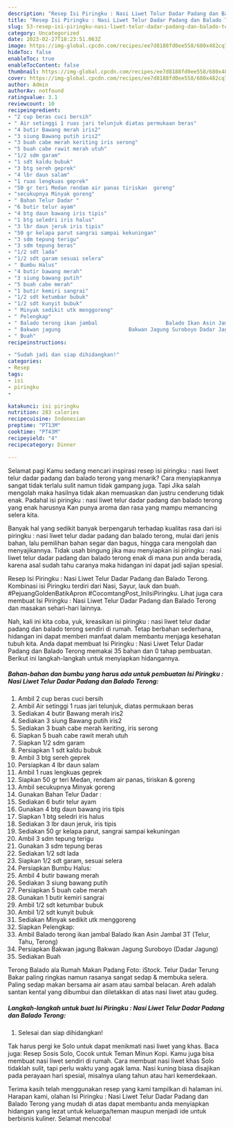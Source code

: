 ```yaml
---
description: "Resep Isi Piringku : Nasi Liwet Telur Dadar Padang dan Balado Terong yang Bikin Ngiler, Buat Buka Puasa Bikin Ngiler"
title: "Resep Isi Piringku : Nasi Liwet Telur Dadar Padang dan Balado Terong yang Bikin Ngiler, Buat Buka Puasa Bikin Ngiler"
slug: 53-resep-isi-piringku-nasi-liwet-telur-dadar-padang-dan-balado-terong-yang-bikin-ngiler-buat-buka-puasa-bikin-ngiler
category: Uncategorized
date: 2023-02-27T18:23:51.063Z
image: https://img-global.cpcdn.com/recipes/ee7d8188fd0ee558/680x482cq70/isi-piringku-nasi-liwet-telur-dadar-padang-dan-balado-terong-foto-resep-utama.jpg
hideToc: false
enableToc: true
enableTocContent: false
thumbnail: https://img-global.cpcdn.com/recipes/ee7d8188fd0ee558/680x482cq70/isi-piringku-nasi-liwet-telur-dadar-padang-dan-balado-terong-foto-resep-utama.jpg
cover: https://img-global.cpcdn.com/recipes/ee7d8188fd0ee558/680x482cq70/isi-piringku-nasi-liwet-telur-dadar-padang-dan-balado-terong-foto-resep-utama.jpg
author: Admin
authorAv: notfound
ratingvalue: 3.1
reviewcount: 10
recipeingredient:
- "2 cup beras cuci bersih"
- " Air setinggi 1 ruas jari telunjuk diatas permukaan beras"
- "4 butir Bawang merah iris2"
- "3 siung Bawang putih iris2"
- "3 buah cabe merah keriting iris serong"
- "5 buah cabe rawit merah utuh"
- "1/2 sdm garam"
- "1 sdt kaldu bubuk"
- "3 btg sereh geprek"
- "4 lbr daun salam"
- "1 ruas lengkuas geprek"
- "50 gr teri Medan rendam air panas tiriskan  goreng"
- "secukupnya Minyak goreng"
- " Bahan Telur Dadar "
- "6 butir telur ayam"
- "4 btg daun bawang iris tipis"
- "1 btg seledri iris halus"
- "3 lbr daun jeruk iris tipis"
- "50 gr kelapa parut sangrai sampai kekuningan"
- "3 sdm tepung terigu"
- "3 sdm tepung beras"
- "1/2 sdt lada"
- "1/2 sdt garam sesuai selera"
- " Bumbu Halus"
- "4 butir bawang merah"
- "3 siung bawang putih"
- "5 buah cabe merah"
- "1 butir kemiri sangrai"
- "1/2 sdt ketumbar bubuk"
- "1/2 sdt kunyit bubuk"
- " Minyak sedikit utk menggoreng"
- " Pelengkap"
- " Balado terong ikan jambal                      Balado Ikan Asin Jambal 3T Telur Tahu Terong"
- " Bakwan jagung                      Bakwan Jagung Suroboyo Dadar Jagung"
- " Buah"
recipeinstructions:

- "Sudah jadi dan siap dihidangkan!"
categories:
- Resep
tags:
- isi
- piringku
- 

katakunci: isi piringku  
nutrition: 283 calories
recipecuisine: Indonesian
preptime: "PT13M"
cooktime: "PT43M"
recipeyield: "4"
recipecategory: Dinner

---
```



Selamat pagi Kamu sedang mencari inspirasi resep isi piringku : nasi liwet telur dadar padang dan balado terong yang menarik? Cara menyiapkannya sangat tidak terlalu sulit namun tidak gampang juga. Tapi Jika salah mengolah maka hasilnya tidak akan memuaskan dan justru cenderung tidak enak. Padahal isi piringku : nasi liwet telur dadar padang dan balado terong yang enak harusnya Kan punya aroma dan rasa yang mampu memancing selera kita.


Banyak hal yang sedikit banyak berpengaruh terhadap kualitas rasa dari isi piringku : nasi liwet telur dadar padang dan balado terong, mulai dari jenis bahan, lalu pemilihan bahan segar dan bagus, hingga cara mengolah dan menyajikannya. Tidak usah bingung jika mau menyiapkan isi piringku : nasi liwet telur dadar padang dan balado terong enak di mana pun anda berada, karena asal sudah tahu caranya maka hidangan ini dapat jadi sajian spesial.

Resep Isi Piringku : Nasi Liwet Telur Dadar Padang dan Balado Terong. Kombinasi isi Piringku terdiri dari Nasi, Sayur, lauk dan buah. #PejuangGoldenBatikApron #CocomtangPost_IniIsiPiringku. Lihat juga cara membuat Isi Piringku : Nasi Liwet Telur Dadar Padang dan Balado Terong dan masakan sehari-hari lainnya.


Nah, kali ini kita coba, yuk, kreasikan isi piringku : nasi liwet telur dadar padang dan balado terong sendiri di rumah. Tetap berbahan sederhana, hidangan ini dapat memberi manfaat dalam membantu menjaga kesehatan tubuh kita. Anda dapat membuat Isi Piringku : Nasi Liwet Telur Dadar Padang dan Balado Terong memakai 35 bahan dan 0 tahap pembuatan. Berikut ini langkah-langkah untuk menyiapkan hidangannya.

<!--inarticleads1-->

##### Bahan-bahan dan bumbu yang harus ada untuk pembuatan Isi Piringku : Nasi Liwet Telur Dadar Padang dan Balado Terong:

1. Ambil 2 cup beras cuci bersih
1. Ambil  Air setinggi 1 ruas jari telunjuk, diatas permukaan beras
1. Sediakan 4 butir Bawang merah iris2
1. Sediakan 3 siung Bawang putih iris2
1. Sediakan 3 buah cabe merah keriting, iris serong
1. Siapkan 5 buah cabe rawit merah utuh
1. Siapkan 1/2 sdm garam
1. Persiapkan 1 sdt kaldu bubuk
1. Ambil 3 btg sereh geprek
1. Persiapkan 4 lbr daun salam
1. Ambil 1 ruas lengkuas geprek
1. Siapkan 50 gr teri Medan, rendam air panas, tiriskan &amp; goreng
1. Ambil secukupnya Minyak goreng
1. Gunakan  Bahan Telur Dadar :
1. Sediakan 6 butir telur ayam
1. Gunakan 4 btg daun bawang iris tipis
1. Siapkan 1 btg seledri iris halus
1. Sediakan 3 lbr daun jeruk, iris tipis
1. Sediakan 50 gr kelapa parut, sangrai sampai kekuningan
1. Ambil 3 sdm tepung terigu
1. Gunakan 3 sdm tepung beras
1. Sediakan 1/2 sdt lada
1. Siapkan 1/2 sdt garam, sesuai selera
1. Persiapkan  Bumbu Halus:
1. Ambil 4 butir bawang merah
1. Sediakan 3 siung bawang putih
1. Persiapkan 5 buah cabe merah
1. Gunakan 1 butir kemiri sangrai
1. Ambil 1/2 sdt ketumbar bubuk
1. Ambil 1/2 sdt kunyit bubuk
1. Sediakan  Minyak sedikit utk menggoreng
1. Siapkan  Pelengkap:
1. Ambil  Balado terong ikan jambal                      Balado Ikan Asin Jambal 3T (Telur, Tahu, Terong)
1. Persiapkan  Bakwan jagung                      Bakwan Jagung Suroboyo (Dadar Jagung)
1. Sediakan  Buah


Terong Balado ala Rumah Makan Padang Foto: iStock. Telur Dadar Terung Bakar paling ringkas namun rasanya sangat sedap &amp; membuka selera. Paling sedap makan bersama air asam atau sambal belacan. Areh adalah santan kental yang dibumbui dan diletakkan di atas nasi liwet atau gudeg. 

<!--inarticleads2-->

##### Langkah-langkah untuk buat Isi Piringku : Nasi Liwet Telur Dadar Padang dan Balado Terong:


1. Selesai dan siap dihidangkan!

Tak harus pergi ke Solo untuk dapat menikmati nasi liwet yang khas. Baca juga: Resep Sosis Solo, Cocok untuk Teman Minun Kopi. Kamu juga bisa membuat nasi liwet sendiri di rumah. Cara membuat nasi liwet khas Solo tidaklah sulit, tapi perlu waktu yang agak lama. Nasi kuning biasa disajikan pada perayaan hari spesial, misalnya ulang tahun atau hari kemerdekaan. 

Terima kasih telah menggunakan resep yang kami tampilkan di halaman ini. Harapan kami, olahan Isi Piringku : Nasi Liwet Telur Dadar Padang dan Balado Terong yang mudah di atas dapat membantu anda menyiapkan hidangan yang lezat untuk keluarga/teman maupun menjadi ide untuk berbisnis kuliner. Selamat mencoba!
